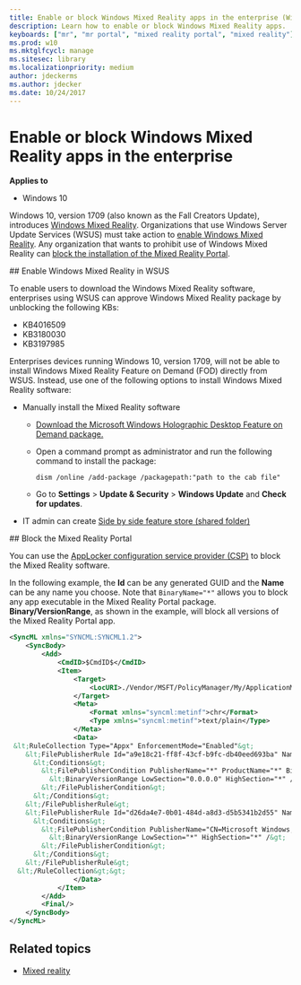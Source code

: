 ```yaml
---
title: Enable or block Windows Mixed Reality apps in the enterprise (Windows 10)
description: Learn how to enable or block Windows Mixed Reality apps.
keyboards: ["mr", "mr portal", "mixed reality portal", "mixed reality"]
ms.prod: w10
ms.mktglfcycl: manage
ms.sitesec: library
ms.localizationpriority: medium
author: jdeckerms
ms.author: jdecker
ms.date: 10/24/2017
---
```


# Enable or block Windows Mixed Reality apps in the enterprise

**Applies to**

-   Windows 10

Windows 10, version 1709 (also known as the Fall Creators Update), introduces [Windows Mixed Reality](https://blogs.windows.com/windowsexperience/2017/10/03/the-era-of-windows-mixed-reality-begins-october-17/). Organizations that use Windows Server Update Services (WSUS) must take action to [enable Windows Mixed Reality](#enable). Any organization that wants to prohibit use of Windows Mixed Reality can [block the installation of the Mixed Reality Portal](#block).


<span id="enable" />
## Enable Windows Mixed Reality in WSUS

To enable users to download the Windows Mixed Reality software, enterprises using WSUS can approve Windows Mixed Reality package by unblocking the following KBs:
  
- KB4016509
- KB3180030
- KB3197985
 
Enterprises devices running Windows 10, version 1709, will not be able to install Windows Mixed Reality Feature on Demand (FOD) directly from WSUS. Instead, use one of the following options to install Windows Mixed Reality software:

- Manually install the Mixed Reality software 
  
  - [Download the Microsoft Windows Holographic Desktop Feature on Demand package.](http://download.microsoft.com/download/6/F/8/6F816172-AC7D-4F45-B967-D573FB450CB7/Microsoft-Windows-Holographic-Desktop-FOD-Package.cab)
 
  - Open a command prompt as administrator and run the following command to install the package:
  
    `dism /online /add-package /packagepath:"path to the cab file"`
  
  - Go to **Settings** > **Update & Security** > **Windows Update** and **Check for updates**.
      
- IT admin can create [Side by side feature store (shared folder)](https://technet.microsoft.com/library/jj127275.aspx)


<span id="block" /> 
## Block the Mixed Reality Portal

You can use the [AppLocker configuration service provider (CSP)](https://docs.microsoft.com/windows/client-management/mdm/applocker-csp) to block the Mixed Reality software.

In the following example, the **Id** can be any generated GUID and the **Name** can be any name you choose. Note that `BinaryName="*"` allows you to block any app executable in the Mixed Reality Portal package. **Binary/VersionRange**, as shown in the example, will block all versions of the Mixed Reality Portal app.

```xml
<SyncML xmlns="SYNCML:SYNCML1.2">
    <SyncBody>
        <Add>
            <CmdID>$CmdID$</CmdID>
            <Item>
                <Target>
                    <LocURI>./Vendor/MSFT/PolicyManager/My/ApplicationManagement/ApplicationRestrictions</LocURI>
                </Target>
                <Meta>
                    <Format xmlns="syncml:metinf">chr</Format>
                    <Type xmlns="syncml:metinf">text/plain</Type>
                </Meta>
                <Data>  
 &lt;RuleCollection Type="Appx" EnforcementMode="Enabled"&gt;
    &lt;FilePublisherRule Id="a9e18c21-ff8f-43cf-b9fc-db40eed693ba" Name="(Default Rule) All signed packaged apps" Description="Allows members of the Everyone group to run packaged apps that are signed." UserOrGroupSid="S-1-1-0" Action="Allow"&gt;
      &lt;Conditions&gt;
        &lt;FilePublisherCondition PublisherName="*" ProductName="*" BinaryName="*"&gt;
          &lt;BinaryVersionRange LowSection="0.0.0.0" HighSection="*" /&gt;
        &lt;/FilePublisherCondition&gt;
      &lt;/Conditions&gt;
    &lt;/FilePublisherRule&gt;
    &lt;FilePublisherRule Id="d26da4e7-0b01-484d-a8d3-d5b5341b2d55" Name="Block Mixed Reality Portal" Description="" UserOrGroupSid="S-1-1-0" Action="Deny"&gt;
      &lt;Conditions&gt;
        &lt;FilePublisherCondition PublisherName="CN=Microsoft Windows, O=Microsoft Corporation, L=Redmond, S=Washington, C=US" ProductName="Microsoft.Windows.HolographicFirstRun" BinaryName="*"&gt;
          &lt;BinaryVersionRange LowSection="*" HighSection="*" /&gt;
        &lt;/FilePublisherCondition&gt;
      &lt;/Conditions&gt;
    &lt;/FilePublisherRule&gt;
  &lt;/RuleCollection&gt;&gt;
                </Data>
            </Item>
        </Add>
        <Final/>
    </SyncBody>
</SyncML>

``` 


## Related topics

- [Mixed reality](https://developer.microsoft.com/windows/mixed-reality/mixed_reality)